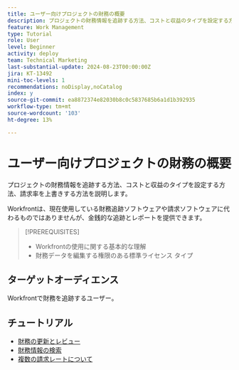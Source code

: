 ```yaml
---
title: ユーザー向けプロジェクトの財務の概要
description: プロジェクトの財務情報を追跡する方法、コストと収益のタイプを設定する方法、請求率を上書きする方法を説明します。
feature: Work Management
type: Tutorial
role: User
level: Beginner
activity: deploy
team: Technical Marketing
last-substantial-update: 2024-08-23T00:00:00Z
jira: KT-13492
mini-toc-levels: 1
recommendations: noDisplay,noCatalog
index: y
source-git-commit: ea8872374e82030b8c0c5837685b6a1d1b392935
workflow-type: tm+mt
source-wordcount: '103'
ht-degree: 13%

---
```



# ユーザー向けプロジェクトの財務の概要

プロジェクトの財務情報を追跡する方法、コストと収益のタイプを設定する方法、請求率を上書きする方法を説明します。

Workfrontは、現在使用している財務追跡ソフトウェアや請求ソフトウェアに代わるものではありませんが、金銭的な追跡とレポートを提供できます。

>[!PREREQUISITES]
>
>* Workfrontの使用に関する基本的な理解
>* 財務データを編集する権限のある標準ライセンス タイプ

## ターゲットオーディエンス

Workfrontで財務を追跡するユーザー。


## チュートリアル

* [財務の更新とレビュー](/help/manage-work/project-finances/update-and-review-finances.md)
* [財務情報の検索](/help/manage-work/project-finances/find-financial-information.md)
* [複数の請求レートについて](/help/manage-work/project-finances/multiple-billing-rates.md)
